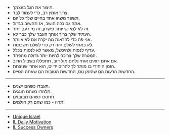 - תיצור את הגל בעצמך.
- צריך אומץ רב, כדי לעמוד לבד.
- תשפר משהו אחד בחיים שלך כל יום.
- אתה גם ככה חושב, אז תחשוב בגדול.
- זה לא למי יש יותר כישרון, זה מי רעב יותר.
- העתיד שלך צריך אותך העבר שלך כבר לא.
- אני פה כדי להראות מה יקרה אם לא אוותר.
- לא באתי לעולם הזה רק כדי לשלם חשבונות.
- עדיף לנסות ולהיכשל, מאשר לא לנסות בכלל.
- המטרה שלך צריכה להיות יותר גדולה מהפחד.
- אם אתם רואים אותי נלחם מול דוב, תתפללו בשביל הדוב.
- הזמן היחידי בו מותר לך להרים ידיים, הוא אחרי שניצחת.
- החדשות הרעות הם שהזמן טס, החדשות הטובות הם שאתה הטייס.

---

- תעבדו כשהם ישנים.
- תלמדו כשהם חוגגים.
- תחסכו כשהם מבזבזים.
- תחיו - כמו שהם רק חולמים!

---

- [Unique Israel](https://www.instagram.com/unique_il/)
- [IL Daily Motivation](https://www.instagram.com/ildailymotivation/)
- [IL Success Owners](https://www.instagram.com/ilsuccessowners/)
